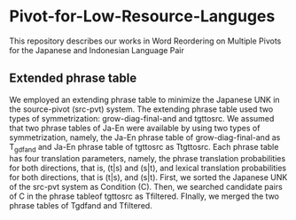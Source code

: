 # Pivot-for-Low-Resource-Languges
This repository describes our works in Word Reordering on Multiple Pivots for the Japanese and Indonesian Language Pair 

## Extended phrase table
We employed an extending phrase table to minimize the Japanese UNK in the source-pivot (src-pvt) system. The extending phrase table used two types of symmetrization: grow-diag-final-and and tgttosrc. We assumed that two phrase tables of Ja-En were available by using two types of symmetrization, namely, the Ja-En phrase table of grow-diag-final-and as T<sub>gdfand</sub> and Ja-En phrase table of tgttosrc as Ttgttosrc. Each phrase table has four translation parameters, namely, the phrase translation probabilities for both directions, that is, (t|s) and (s|t), and lexical translation probabilities for both directions, that is (t|s), and (s|t). First, we sorted the Japanese UNK of the src-pvt system as Condition (C). Then, we searched candidate pairs of C in the phrase tableof tgttosrc as Tfiltered. FInally, we merged the two phrase tables of Tgdfand and Tfiltered. 

